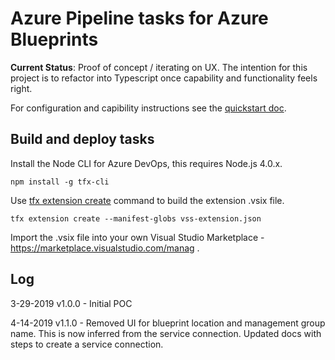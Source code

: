 # Azure Pipeline tasks for Azure Blueprints

**Current Status**: Proof of concept / iterating on UX. The intention for this project is to refactor into Typescript once capability and functionality feels right.

For configuration and capibility instructions see the [quickstart doc](./docs/quickstart.md).

## Build and deploy tasks

Install the Node CLI for Azure DevOps, this requires Node.js 4.0.x.

```
npm install -g tfx-cli
```

Use [tfx extension create](https://docs.microsoft.com/en-us/azure/devops/extend/get-started/node?WT.mc_id=none-github-nepeters&view=azure-devops) command to build the extension .vsix file.

```
tfx extension create --manifest-globs vss-extension.json
```

Import the .vsix file into your own Visual Studio Marketplace - https://marketplace.visualstudio.com/manag .

## Log

3-29-2019 v1.0.0 - Initial POC

4-14-2019 v1.1.0 - Removed UI for blueprint location and management group name. This is now inferred from the service connection. Updated docs with steps to create a service connection.
